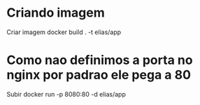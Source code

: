 # Criando imagem
Criar imagem 
docker build . -t elias/app


# Como nao definimos a porta no nginx por padrao ele pega a 80
 Subir 
 docker run -p 8080:80 -d elias/app